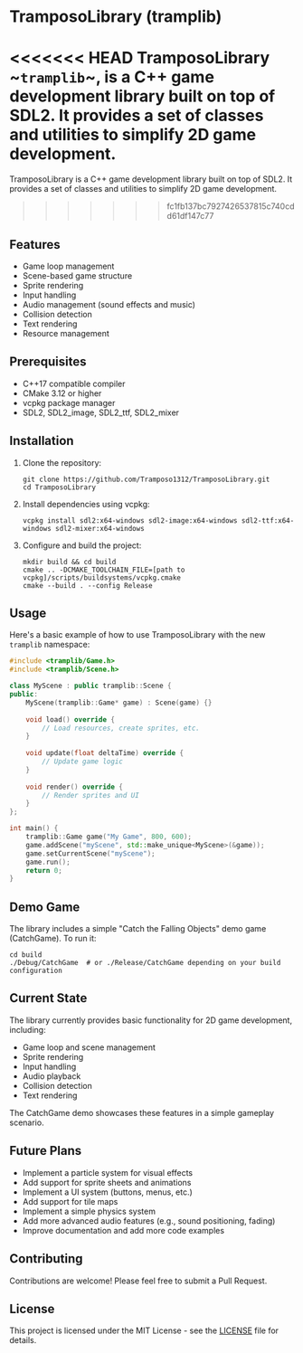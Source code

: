 # TramposoLibrary (tramplib)

<<<<<<< HEAD
TramposoLibrary ~`tramplib`~, is a C++ game development library built on top of SDL2. It provides a set of classes and utilities to simplify 2D game development.
=======
TramposoLibrary is a C++ game development library built on top of SDL2. It provides a set of classes and utilities to simplify 2D game development.
>>>>>>> fc1fb137bc7927426537815c740cdd61df147c77

## Features

- Game loop management
- Scene-based game structure
- Sprite rendering
- Input handling
- Audio management (sound effects and music)
- Collision detection
- Text rendering
- Resource management

## Prerequisites

- C++17 compatible compiler
- CMake 3.12 or higher
- vcpkg package manager
- SDL2, SDL2_image, SDL2_ttf, SDL2_mixer

## Installation

1. Clone the repository:
   ```
   git clone https://github.com/Tramposo1312/TramposoLibrary.git
   cd TramposoLibrary
   ```

2. Install dependencies using vcpkg:
   ```
   vcpkg install sdl2:x64-windows sdl2-image:x64-windows sdl2-ttf:x64-windows sdl2-mixer:x64-windows
   ```

3. Configure and build the project:
   ```
   mkdir build && cd build
   cmake .. -DCMAKE_TOOLCHAIN_FILE=[path to vcpkg]/scripts/buildsystems/vcpkg.cmake
   cmake --build . --config Release
   ```

## Usage

Here's a basic example of how to use TramposoLibrary with the new `tramplib` namespace:

```cpp
#include <tramplib/Game.h>
#include <tramplib/Scene.h>

class MyScene : public tramplib::Scene {
public:
    MyScene(tramplib::Game* game) : Scene(game) {}
    
    void load() override {
        // Load resources, create sprites, etc.
    }
    
    void update(float deltaTime) override {
        // Update game logic
    }
    
    void render() override {
        // Render sprites and UI
    }
};

int main() {
    tramplib::Game game("My Game", 800, 600);
    game.addScene("myScene", std::make_unique<MyScene>(&game));
    game.setCurrentScene("myScene");
    game.run();
    return 0;
}
```

## Demo Game

The library includes a simple "Catch the Falling Objects" demo game (CatchGame). To run it:

```
cd build
./Debug/CatchGame  # or ./Release/CatchGame depending on your build configuration
```

## Current State

The library currently provides basic functionality for 2D game development, including:

- Game loop and scene management
- Sprite rendering
- Input handling
- Audio playback
- Collision detection
- Text rendering

The CatchGame demo showcases these features in a simple gameplay scenario.

## Future Plans

- Implement a particle system for visual effects
- Add support for sprite sheets and animations
- Implement a UI system (buttons, menus, etc.)
- Add support for tile maps
- Implement a simple physics system
- Add more advanced audio features (e.g., sound positioning, fading)
- Improve documentation and add more code examples

## Contributing

Contributions are welcome! Please feel free to submit a Pull Request.

## License

This project is licensed under the MIT License - see the [LICENSE](LICENSE) file for details.